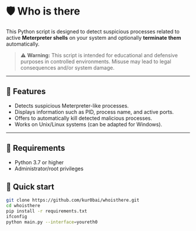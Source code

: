 # 🛡️ Who is there

This Python script is designed to detect suspicious processes related to active **Meterpreter shells** on your system and optionally **terminate them** automatically.

> ⚠️ **Warning:** This script is intended for educational and defensive purposes in controlled environments. Misuse may lead to legal consequences and/or system damage.

---

## 🚀 Features

- Detects suspicious Meterpreter-like processes.
- Displays information such as PID, process name, and active ports.
- Offers to automatically kill detected malicious processes.
- Works on Unix/Linux systems (can be adapted for Windows).

---

## 🧰 Requirements

- Python 3.7 or higher
- Administrator/root privileges

  

## 🥃 Quick start

```bash
git clone https://github.com/kur0bai/whoisthere.git
cd whoisthere
pip install -r requirements.txt
ifconfig
python main.py --interface=youreth0
